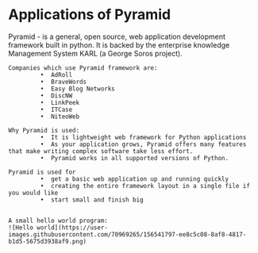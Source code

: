 # Applications of Pyramid
   Pyramid - is a general, open source, web application development framework built in python. It is backed by the enterprise knowledge Management System KARL (a George Soros project).
   
   
    Companies which use Pyramid framework are:
             •	AdRoll
             •	BraveWords
             •	Easy Blog Networks
             •	DiscNW
             •	LinkPeek
             •	ITCase
             •	NiteoWeb

    Why Pyramid is used:
             •	It is lightweight web framework for Python applications
             •	As your application grows, Pyramid offers many features that make writing complex software take less effort.
             •	Pyramid works in all supported versions of Python.

    Pyramid is used for
             •	get a basic web application up and running quickly
             •	creating the entire framework layout in a single file if you would like
             •	start small and finish big
             
    
    A small hello world program:
    ![Hello world](https://user-images.githubusercontent.com/70969265/156541797-ee8c5c08-8af8-4817-b1d5-5675d3938af9.png)
